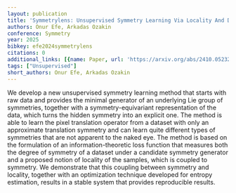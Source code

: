 ```yaml
---
layout: publication
title: 'Symmetrylens: Unsupervised Symmetry Learning Via Locality And Density Preservation'
authors: Onur Efe, Arkadas Ozakin
conference: Symmetry
year: 2025
bibkey: efe2024symmetrylens
citations: 0
additional_links: [{name: Paper, url: 'https://arxiv.org/abs/2410.05232'}]
tags: ["Unsupervised"]
short_authors: Onur Efe, Arkadas Ozakin
---
```

We develop a new unsupervised symmetry learning method that starts with raw data and provides the minimal generator of an underlying Lie group of symmetries, together with a symmetry-equivariant representation of the data, which turns the hidden symmetry into an explicit one. The method is able to learn the pixel translation operator from a dataset with only an approximate translation symmetry and can learn quite different types of symmetries that are not apparent to the naked eye. The method is based on the formulation of an information-theoretic loss function that measures both the degree of symmetry of a dataset under a candidate symmetry generator and a proposed notion of locality of the samples, which is coupled to symmetry. We demonstrate that this coupling between symmetry and locality, together with an optimization technique developed for entropy estimation, results in a stable system that provides reproducible results.